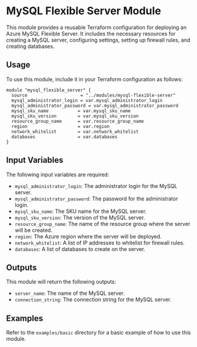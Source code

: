 # MySQL Flexible Server Module

This module provides a reusable Terraform configuration for deploying an Azure MySQL Flexible Server. It includes the necessary resources for creating a MySQL server, configuring settings, setting up firewall rules, and creating databases.

## Usage

To use this module, include it in your Terraform configuration as follows:

```hcl
module "mysql_flexible_server" {
  source                    = "../modules/mysql-flexible-server"
  mysql_administrator_login = var.mysql_administrator_login
  mysql_administrator_password = var.mysql_administrator_password
  mysql_sku_name           = var.mysql_sku_name
  mysql_sku_version        = var.mysql_sku_version
  resource_group_name      = var.resource_group_name
  region                   = var.region
  network_whitelist        = var.network_whitelist
  databases                = var.databases
}
```

## Input Variables

The following input variables are required:

- `mysql_administrator_login`: The administrator login for the MySQL server.
- `mysql_administrator_password`: The password for the administrator login.
- `mysql_sku_name`: The SKU name for the MySQL server.
- `mysql_sku_version`: The version of the MySQL server.
- `resource_group_name`: The name of the resource group where the server will be created.
- `region`: The Azure region where the server will be deployed.
- `network_whitelist`: A list of IP addresses to whitelist for firewall rules.
- `databases`: A list of databases to create on the server.

## Outputs

This module will return the following outputs:

- `server_name`: The name of the MySQL server.
- `connection_string`: The connection string for the MySQL server.

## Examples

Refer to the `examples/basic` directory for a basic example of how to use this module.